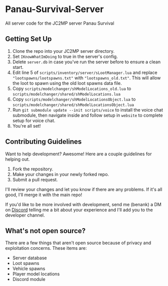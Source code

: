 # Panau-Survival-Server
All server code for the JC2MP server Panau Survival

## Getting Set Up
1. Clone the repo into your JC2MP server directory.
2. Set `IKnowWhatImDoing` to true in the server's config.
3. Delete `server.db` in case you've run the server before to ensure a clean start.
4. Edit line 5 of `scripts/inventory/server/sLootManager.lua` and replace `"lootspawns/lootspawns.txt"` with `"lootspawns_old.txt"`. This will allow the loot to spawn using the old loot spawns data file.
5. Copy `scripts/modelchanger/shModelLocations_old.lua` to `scripts/modelchanger/shared/shModelLocations.lua`
5. Copy `scripts/modelchanger/shModelLocationsObject.lua` to `scripts/modelchanger/shared/shModelLocationsObject.lua`
5. Run `git submodule update --init scripts/voice` to install the voice chat submodule, then navigate inside and follow setup in `website` to complete setup for voice chat.
5. You're all set!

## Contributing Guidelines
Want to help development? Awesome! Here are a couple guidelines for helping out.

1. Fork the repository.
2. Make your changes in your newly forked repo.
3. Submit a pull request.

I'll review your changes and let you know if there are any problems. If it's all good, I'll merge it with the main repo!

If you'd like to be more involved with development, send me (benank) a DM on [Discord](https://discord.gg/DWGfX3b) telling me a bit about your experience and I'll add you to the developer channel.

## What's not open source?
There are a few things that aren't open source because of privacy and exploitation concerns. These items are:
 - Server database
 - Loot spawns
 - Vehicle spawns
 - Player model locations
 - Discord module

